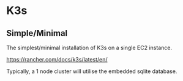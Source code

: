 ﻿# K3s

## Simple/Minimal 

The simplest/minimal installation of K3s on a single EC2 instance.

https://rancher.com/docs/k3s/latest/en/

Typically, a 1 node cluster will utilise the embedded sqlite database.